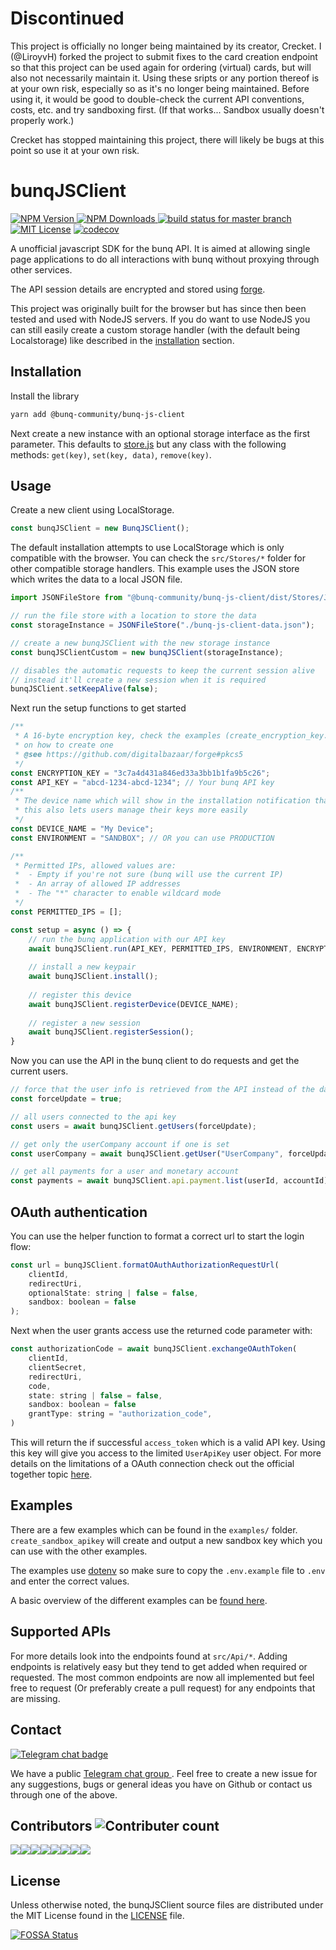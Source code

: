 # Discontinued

This project is officially no longer being maintained by its creator, Crecket. I (@LiroyvH) forked the project to submit fixes to the card creation endpoint so that this project can be used again for ordering (virtual) cards, but will also not necessarily maintain it. Using these sripts or any portion thereof is at your own risk, especially so as it's no longer being maintained. Before using it, it would be good to double-check the current API conventions, costs, etc. and try sandboxing first. (If that works... Sandbox usually doesn't properly work.)

Crecket has stopped maintaining this project, there will likely be bugs at this point so use it at your own risk.

# bunqJSClient 
[![NPM  Version](https://img.shields.io/npm/v/@bunq-community/bunq-js-client.svg) ](https://www.npmjs.com/package/@bunq-community/bunq-js-client)
[![NPM Downloads](https://img.shields.io/npm/dt/@bunq-community/bunq-js-client.svg) ](https://www.npmjs.com/package/@bunq-community/bunq-js-client)
[![build status for master branch](https://api.travis-ci.org/bunqCommunity/bunqJSClient.svg?branch=master) ](https://travis-ci.org/bunqCommunity/bunqJSClient)
[![MIT License](https://img.shields.io/npm/l/@bunq-community/bunq-js-client.svg)](https://github.com/bunqCommunity/bunqJSClient/blob/master/LICENSE)
[![codecov](https://codecov.io/gh/bunqCommunity/bunqJSClient/branch/master/graph/badge.svg) ](https://codecov.io/gh/bunqCommunity/bunqJSClient)

A unofficial javascript SDK for the bunq API. It is aimed at allowing single page applications to do all interactions with bunq without proxying through other services. 

The API session details are encrypted and stored using [forge](https://github.com/digitalbazaar/forge).

This project was originally built for the browser but has since then been tested and used with NodeJS servers. If you do want to use NodeJS you can still easily create a custom storage handler (with the default being Localstorage) like described in the [installation](#installation) section.

## Installation
Install the library
```bash
yarn add @bunq-community/bunq-js-client
```

Next create a new instance with an optional storage interface as the first parameter. This defaults to [store.js](https://github.com/marcuswestin/store.js/) but any class 
with the following methods: `get(key)`, `set(key, data)`, `remove(key)`.

## Usage
Create a new client using LocalStorage.
```js
const bunqJSClient = new BunqJSClient();
```

The default installation attempts to use LocalStorage which is only compatible with the browser. You can check the `src/Stores/*` folder for other compatible storage handlers. This example uses the JSON store which writes the data to a local JSON file.
```js
import JSONFileStore from "@bunq-community/bunq-js-client/dist/Stores/JSONFileStore"; 

// run the file store with a location to store the data
const storageInstance = JSONFileStore("./bunq-js-client-data.json");

// create a new bunqJSClient with the new storage instance
const bunqJSClientCustom = new bunqJSClient(storageInstance);

// disables the automatic requests to keep the current session alive
// instead it'll create a new session when it is required
bunqJSClient.setKeepAlive(false);
```

Next run the setup functions to get started
```js
/**
 * A 16-byte encryption key, check the examples (create_encryption_key.js) 
 * on how to create one
 * @see https://github.com/digitalbazaar/forge#pkcs5
 */
const ENCRYPTION_KEY = "3c7a4d431a846ed33a3bb1b1fa9b5c26";
const API_KEY = "abcd-1234-abcd-1234"; // Your bunq API key
/**
 * The device name which will show in the installation notification that bunq sends
 * this also lets users manage their keys more easily
 */ 
const DEVICE_NAME = "My Device"; 
const ENVIRONMENT = "SANDBOX"; // OR you can use PRODUCTION

/**
 * Permitted IPs, allowed values are:
 *  - Empty if you're not sure (bunq will use the current IP)
 *  - An array of allowed IP addresses 
 *  - The "*" character to enable wildcard mode
 */
const PERMITTED_IPS = []; 

const setup = async () => {
    // run the bunq application with our API key
    await bunqJSClient.run(API_KEY, PERMITTED_IPS, ENVIRONMENT, ENCRYPTION_KEY);
    
    // install a new keypair 
    await bunqJSClient.install();
    
    // register this device
    await bunqJSClient.registerDevice(DEVICE_NAME);
    
    // register a new session
    await bunqJSClient.registerSession();
}
```

Now you can use the API in the bunq client to do requests and get the current users.
```js
// force that the user info is retrieved from the API instead of the data currently in the object
const forceUpdate = true;

// all users connected to the api key
const users = await bunqJSClient.getUsers(forceUpdate);

// get only the userCompany account if one is set
const userCompany = await bunqJSClient.getUser("UserCompany", forceUpdate);

// get all payments for a user and monetary account
const payments = await bunqJSClient.api.payment.list(userId, accountId);
```

## OAuth authentication
You can use the helper function to format a correct url to start the login flow:
```js
const url = bunqJSClient.formatOAuthAuthorizationRequestUrl(
    clientId, 
    redirectUri, 
    optionalState: string | false = false,
    sandbox: boolean = false
);
```

Next when the user grants access use the returned code parameter with:
```js
const authorizationCode = await bunqJSClient.exchangeOAuthToken(
    clientId, 
    clientSecret, 
    redirectUri, 
    code, 
    state: string | false = false,
    sandbox: boolean = false
    grantType: string = "authorization_code",
)
```

This will return the if successful `access_token` which is a valid API key. Using this key will give you access to the limited `UserApiKey` user object. For more details on the limitations of a OAuth connection check out the official together topic [here](https://together.bunq.com/d/3016-oauth).

## Examples
There are a few examples which can be found in the `examples/` folder. `create_sandbox_apikey` will create and output a new sandbox key which you can use with the other examples.

The examples use [dotenv](https://github.com/motdotla/dotenv) so make sure to copy the `.env.example` file to `.env` and enter the correct values.

A basic overview of the different examples can be [found here](examples/).

## Supported APIs
For more details look into the endpoints found at `src/Api/*`. Adding endpoints is relatively easy but they tend to get added when required or requested. The most common endpoints are now all implemented but feel free to request (Or preferably create a pull request) for any endpoints that are missing. 

## Contact
[![Telegram chat badge](https://img.shields.io/badge/Telegram-Discuss-blue.svg) ](https://t.me/bunqcommunity)

We have a public [Telegram chat group ](https://t.me/bunqcommunity). Feel free to create a new issue for any suggestions, bugs or general ideas you have on Github or contact us through one of the above.

## Contributors ![Contributer count](https://img.shields.io/github/contributors/bunqcommunity/bunqjsclient.svg)

[![](https://sourcerer.io/fame/crecket/bunqCommunity/bunqJSClient/images/0)](https://sourcerer.io/fame/crecket/bunqCommunity/bunqJSClient/links/0)[![](https://sourcerer.io/fame/crecket/bunqCommunity/bunqJSClient/images/1)](https://sourcerer.io/fame/crecket/bunqCommunity/bunqJSClient/links/1)[![](https://sourcerer.io/fame/crecket/bunqCommunity/bunqJSClient/images/2)](https://sourcerer.io/fame/crecket/bunqCommunity/bunqJSClient/links/2)[![](https://sourcerer.io/fame/crecket/bunqCommunity/bunqJSClient/images/3)](https://sourcerer.io/fame/crecket/bunqCommunity/bunqJSClient/links/3)[![](https://sourcerer.io/fame/crecket/bunqCommunity/bunqJSClient/images/4)](https://sourcerer.io/fame/crecket/bunqCommunity/bunqJSClient/links/4)[![](https://sourcerer.io/fame/crecket/bunqCommunity/bunqJSClient/images/5)](https://sourcerer.io/fame/crecket/bunqCommunity/bunqJSClient/links/5)[![](https://sourcerer.io/fame/crecket/bunqCommunity/bunqJSClient/images/6)](https://sourcerer.io/fame/crecket/bunqCommunity/bunqJSClient/links/6)[![](https://sourcerer.io/fame/crecket/bunqCommunity/bunqJSClient/images/7)](https://sourcerer.io/fame/crecket/bunqCommunity/bunqJSClient/links/7)

## License
Unless otherwise noted, the bunqJSClient source files are distributed under the MIT License found in the [LICENSE](https://github.com/bunqCommunity/bunqJSClient/blob/master/LICENSE) file.

[![FOSSA Status](https://app.fossa.io/api/projects/git%2Bgithub.com%2FbunqCommunity%2FbunqJSClient.svg?type=large)](https://app.fossa.io/projects/git%2Bgithub.com%2FbunqCommunity%2FbunqJSClient?ref=badge_large)
